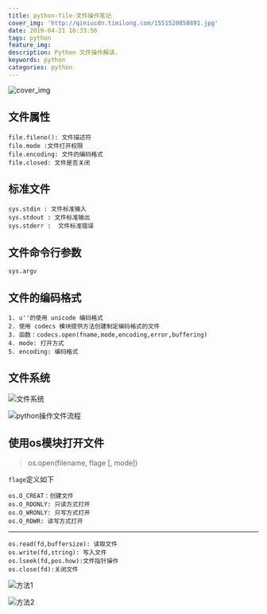 ```yaml
---
title: python-file-文件操作笔记
cover_img: 'http://qiniucdn.timilong.com/1551520858891.jpg'
date: 2019-04-21 16:33:56
tags: python
feature_img:
description: Python 文件操作解读.
keywords: python
categories: python
---
```


![cover_img](http://qiniucdn.timilong.com/1551520858891.jpg)

## 文件属性
```
file.fileno(): 文件描述符
file.mode :文件打开权限
file.encoding: 文件的编码格式
file.closed: 文件是否关闭
```

## 标准文件
```
sys.stdin : 文件标准输入
sys.stdout : 文件标准输出
sys.stderr :  文件标准错误
```

## 文件命令行参数
```
sys.argv
```

## 文件的编码格式
```
1. u''的使用 unicode 编码格式
2. 使用 codecs 模块提供方法创建制定编码格式的文件
3. 函数：codecs.open(fname,mode,encoding,error,buffering)
4. mode: 打开方式
5. encoding: 编码格式
```

## 文件系统
![文件系统](http://qiniucdn.timilong.com/16a38f24d64e31d8)

![python操作文件流程](http://qiniucdn.timilong.com/16a38f316f9ffc64)

## 使用os模块打开文件

> os.open(filename, flage [, mode])

`flage`定义如下
```
os.O_CREAT：创建文件
os.O_RDONLY: 只读方式打开
os.O_WRONLY: 只写方式打开
os.O_RDWR: 读写方式打开
```
---

```
os.read(fd,buffersize): 读取文件
os.write(fd,string): 写入文件
os.lseek(fd,pos.how):文件指针操作
os.close(fd):关闭文件
```

![方法1](http://qiniucdn.timilong.com/16a39b4e1cf8e07c)

![方法2](http://qiniucdn.timilong.com/16a39b88599d62bb)
